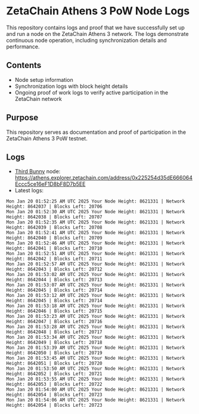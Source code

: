 # ZetaChain Athens 3 PoW Node Logs
This repository contains logs and proof that we have successfully set up and run a node on the ZetaChain Athens 3 network. The logs demonstrate continuous node operation, including synchronization details and performance.

## Contents
- Node setup information
- Synchronization logs with block height details
- Ongoing proof of work logs to verify active participation in the ZetaChain network

## Purpose
This repository serves as documentation and proof of participation in the ZetaChain Athens 3 PoW testnet.

## Logs

- [Third Bunny](https://thirdbunny.xyz/) node: https://athens.explorer.zetachain.com/address/0x225254d35dE666064Eccc5ce16eF1D8bF8D7b5EE
- Latest logs:
```
Mon Jan 20 01:52:25 AM UTC 2025 Your Node Height: 8621331 | Network Height: 8642037 | Blocks Left: 20706
Mon Jan 20 01:52:30 AM UTC 2025 Your Node Height: 8621331 | Network Height: 8642038 | Blocks Left: 20707
Mon Jan 20 01:52:35 AM UTC 2025 Your Node Height: 8621331 | Network Height: 8642039 | Blocks Left: 20708
Mon Jan 20 01:52:41 AM UTC 2025 Your Node Height: 8621331 | Network Height: 8642040 | Blocks Left: 20709
Mon Jan 20 01:52:46 AM UTC 2025 Your Node Height: 8621331 | Network Height: 8642041 | Blocks Left: 20710
Mon Jan 20 01:52:51 AM UTC 2025 Your Node Height: 8621331 | Network Height: 8642042 | Blocks Left: 20711
Mon Jan 20 01:52:57 AM UTC 2025 Your Node Height: 8621331 | Network Height: 8642043 | Blocks Left: 20712
Mon Jan 20 01:53:02 AM UTC 2025 Your Node Height: 8621331 | Network Height: 8642044 | Blocks Left: 20713
Mon Jan 20 01:53:07 AM UTC 2025 Your Node Height: 8621331 | Network Height: 8642045 | Blocks Left: 20714
Mon Jan 20 01:53:12 AM UTC 2025 Your Node Height: 8621331 | Network Height: 8642045 | Blocks Left: 20714
Mon Jan 20 01:53:18 AM UTC 2025 Your Node Height: 8621331 | Network Height: 8642046 | Blocks Left: 20715
Mon Jan 20 01:53:23 AM UTC 2025 Your Node Height: 8621331 | Network Height: 8642047 | Blocks Left: 20716
Mon Jan 20 01:53:28 AM UTC 2025 Your Node Height: 8621331 | Network Height: 8642048 | Blocks Left: 20717
Mon Jan 20 01:53:34 AM UTC 2025 Your Node Height: 8621331 | Network Height: 8642049 | Blocks Left: 20718
Mon Jan 20 01:53:39 AM UTC 2025 Your Node Height: 8621331 | Network Height: 8642050 | Blocks Left: 20719
Mon Jan 20 01:53:45 AM UTC 2025 Your Node Height: 8621331 | Network Height: 8642051 | Blocks Left: 20720
Mon Jan 20 01:53:50 AM UTC 2025 Your Node Height: 8621331 | Network Height: 8642052 | Blocks Left: 20721
Mon Jan 20 01:53:55 AM UTC 2025 Your Node Height: 8621331 | Network Height: 8642053 | Blocks Left: 20722
Mon Jan 20 01:54:00 AM UTC 2025 Your Node Height: 8621331 | Network Height: 8642054 | Blocks Left: 20723
Mon Jan 20 01:54:06 AM UTC 2025 Your Node Height: 8621331 | Network Height: 8642054 | Blocks Left: 20723
```

